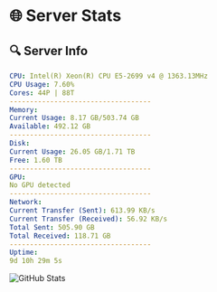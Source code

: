# 🌐 Server Stats
## 🔍 Server Info
```yaml
CPU: Intel(R) Xeon(R) CPU E5-2699 v4 @ 1363.13MHz
CPU Usage: 7.60%
Cores: 44P | 88T
-----------------------------------
Memory:
Current Usage: 8.17 GB/503.74 GB
Available: 492.12 GB
-----------------------------------
Disk:
Current Usage: 26.05 GB/1.71 TB
Free: 1.60 TB
-----------------------------------
GPU:
No GPU detected
-----------------------------------
Network:
Current Transfer (Sent): 613.99 KB/s
Current Transfer (Received): 56.92 KB/s
Total Sent: 505.90 GB
Total Received: 118.71 GB
-----------------------------------
Uptime:
9d 10h 29m 5s
```
![GitHub Stats](https://img.shields.io/badge/Updated-2025-04-29_03:37:53-blue)